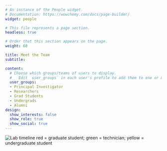 ```yaml
---
# An instance of the People widget.
# Documentation: https://wowchemy.com/docs/page-builder/
widget: people

# This file represents a page section.
headless: true

# Order that this section appears on the page.
weight: 68

title: Meet the Team
subtitle:

content:
  # Choose which groups/teams of users to display.
  #   Edit `user_groups` in each user's profile to add them to one or more of these groups.
  user_groups:
  - Principal Investigator
  - Researchers
  - Grad Students
  - Undergrads
  - Alumni
design:
  show_interests: false
  show_role: true
  show_social: true
---
```

![Lab timeline](/media/gantt.jpg)
red = graduate student; green = technician; yellow = undergraduate student
